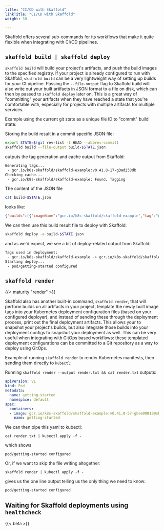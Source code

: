```yaml
---
title: "CI/CD with Skaffold"
linkTitle: "CI/CD with Skaffold"
weight: 30

---
```


Skaffold offers several sub-commands for its workflows that make it quite flexible when integrating with CI/CD pipelines.

## `skaffold build | skaffold deploy`

`skaffold build` will build your project's artifacts, and push the build images to the specified registry. If your project is already configured to run with Skaffold, `skaffold build` can be a very lightweight way of setting up builds for your CI pipeline. Passing the `--file-output` flag to Skaffold build will also write out your built artifacts in JSON format to a file on disk, which can then by passed to `skaffold deploy` later on. This is a great way of "committing" your artifacts when they have reached a state that you're comfortable with, especially for projects with multiple artifacts for multiple services.

Example using the current git state as a unique file ID to "commit" build state:

Storing the build result in a commit specific JSON file:
```bash
export STATE=$(git rev-list -1 HEAD --abbrev-commit)
skaffold build --file-output build-$STATE.json
```
outputs the tag generation and cache output from Skaffold:
```bash 
Generating tags...
 - gcr.io/k8s-skaffold/skaffold-example:v0.41.0-17-g3ad238db
Checking cache...
 - gcr.io/k8s-skaffold/skaffold-example: Found. Tagging
```

The content of the JSON file
```bash 
cat build-$STATE.json
```
looks like: 
```json
{"builds":[{"imageName":"gcr.io/k8s-skaffold/skaffold-example","tag":"gcr.io/k8s-skaffold/skaffold-example:v0.41.0-17-g3ad238db@sha256:eeffb639f53368c4039b02a4d337bde44e3acc728b309a84353d4857ee95c369"}]}
```

We can then use this build result file to deploy with Skaffold:
```bash
skaffold deploy -a build-$STATE.json
```
and as we'd expect, we see a bit of deploy-related output from Skaffold:
```bash
Tags used in deployment:
 - gcr.io/k8s-skaffold/skaffold-example -> gcr.io/k8s-skaffold/skaffold-example:v0.41.0-17-g3ad238db@sha256:eeffb639f53368c4039b02a4d337bde44e3acc728b309a84353d4857ee95c369
Starting deploy...
 - pod/getting-started configured
```


## `skaffold render` 
{{< maturity "render" >}}

Skaffold also has another built-in command, `skaffold render`, that will perform builds on all artifacts in your project, template the newly built image tags into your Kubernetes deployment configuration files (based on your configured deployer), and instead of sending these through the deployment process, print out the final deployment artifacts. This allows your to snapshot your project's builds, but also integrate those builds into your deployment configs to snapshot your deployment as well. This can be very useful when integrating with GitOps based workflows: these templated deployment configurations can be committed to a Git repository as a way to deploy using GitOps.

Example of running `skaffold render` to render Kubernetes manifests, then sending them directly to `kubectl`:

Running `skaffold render --output render.txt && cat render.txt` outputs:
```yaml
apiVersion: v1
kind: Pod
metadata:
  name: getting-started
  namespace: default
spec:
  containers:
  - image: gcr.io/k8s-skaffold/skaffold-example:v0.41.0-57-gbee90013@sha256:eeffb639f53368c4039b02a4d337bde44e3acc728b309a84353d4857ee95c369
    name: getting-started
```

We can then pipe this yaml to kubectl:
```code
cat render.txt | kubectl apply -f -
```
which shows
```
pod/getting-started configured
```

Or, if we want to skip the file writing altogether:

```code
skaffold render | kubectl apply -f -
```

gives us the one line output telling us the only thing we need to know:
```code
pod/getting-started configured
```

## Waiting for Skaffold deployments using `healthcheck`
{{< beta >}}
